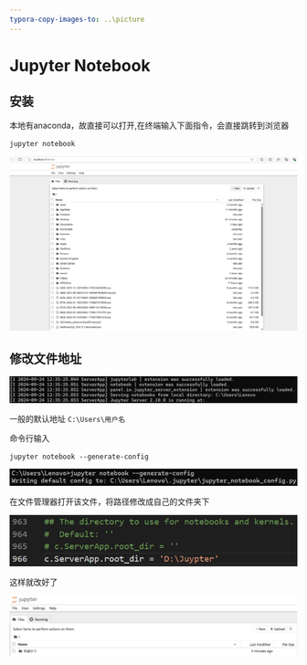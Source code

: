 ```yaml
---
typora-copy-images-to: ..\picture
---
```


# Jupyter Notebook

## 安装

本地有anaconda，故直接可以打开,在终端输入下面指令，会直接跳转到浏览器

```python
jupyter notebook
```

![image-20240924124718082](../picture/image-20240924124718082.png)

## 修改文件地址

![image-20240924124908517](../picture/image-20240924124908517.png)

一般的默认地址 `C:\Users\用户名`

命令行输入

```
jupyter notebook --generate-config
```

![image-20240924131232081](../picture/image-20240924131232081.png)

在文件管理器打开该文件，将路径修改成自己的文件夹下

![image-20240924131807321](../picture/image-20240924131807321.png)

这样就改好了

![image-20240924132022486](../picture/image-20240924132022486.png)